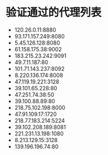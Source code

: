 # 验证通过的代理列表

 - 120.26.0.11:8880
 - 93.171.157.249:8080
 - 5.45.126.128:8080
 - 61.158.175.38:9002
 - 183.215.23.242:9091
 - 49.7.11.187:80
 - 101.71.143.237:8092
 - 8.220.136.174:8008
 - 47.119.19.221:3128
 - 39.101.65.228:80
 - 47.251.74.38:50
 - 39.100.88.89:80
 - 218.75.102.198:8000
 - 47.91.109.17:1720
 - 218.77.183.214:5224
 - 39.102.208.189:8081
 - 221.231.13.198:1080
 - 8.213.129.15:3128
 - 139.196.196.74:80

